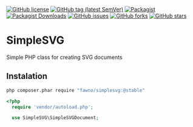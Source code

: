 [![GitHub license](https://img.shields.io/github/license/fawno/SimpleSVG.svg)](https://github.com/fawno/SimpleSVG/blob/master/LICENSE)
[![GitHub tag (latest SemVer)](https://img.shields.io/github/v/tag/fawno/SimpleSVG.svg)](https://github.com/fawno/SimpleSVG/tags)
[![Packagist](https://img.shields.io/packagist/v/fawno/SimpleSVG.svg)](https://packagist.org/packages/fawno/simplesvg)
[![Packagist Downloads](https://img.shields.io/packagist/dt/fawno/SimpleSVG)](https://packagist.org/packages/fawno/simplesvg/stats)
[![GitHub issues](https://img.shields.io/github/issues/fawno/SimpleSVG)](https://github.com/fawno/SimpleSVG/issues)
[![GitHub forks](https://img.shields.io/github/forks/fawno/SimpleSVG)](https://github.com/fawno/SimpleSVG/network)
[![GitHub stars](https://img.shields.io/github/stars/fawno/SimpleSVG)](https://github.com/fawno/SimpleSVG/stargazers)

# SimpleSVG

Simple PHP class for creating SVG documents

## Instalation

```sh
php composer.phar require "fawno/simplesvg:@stable"
```

```php
<?php
  require 'vendor/autoload.php';

  use SimpleSVG\SimpleSVGDocument;
```
